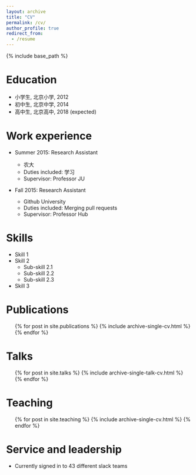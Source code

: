 ```yaml
---
layout: archive
title: "CV"
permalink: /cv/
author_profile: true
redirect_from:
  - /resume
---
```


{% include base_path %}

Education
======
* 小学生, 北京小学, 2012
* 初中生, 北京中学, 2014
* 高中生, 北京高中, 2018 (expected)

Work experience
======
* Summer 2015: Research Assistant
  * 农大
  * Duties included: 学习
  * Supervisor: Professor JU

* Fall 2015: Research Assistant
  * Github University
  * Duties included: Merging pull requests
  * Supervisor: Professor Hub
  
Skills
======
* Skill 1
* Skill 2
  * Sub-skill 2.1
  * Sub-skill 2.2
  * Sub-skill 2.3
* Skill 3

Publications
======
  <ul>{% for post in site.publications %}
    {% include archive-single-cv.html %}
  {% endfor %}</ul>
  
Talks
======
  <ul>{% for post in site.talks %}
    {% include archive-single-talk-cv.html %}
  {% endfor %}</ul>
  
Teaching
======
  <ul>{% for post in site.teaching %}
    {% include archive-single-cv.html %}
  {% endfor %}</ul>
  
Service and leadership
======
* Currently signed in to 43 different slack teams
